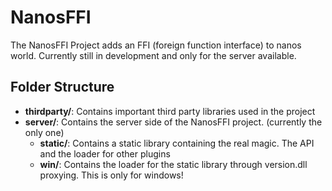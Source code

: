 # NanosFFI
The NanosFFI Project adds an FFI (foreign function interface) to nanos world. Currently still in development and only for the server available.

## Folder Structure
- **thirdparty/**: Contains important third party libraries used in the project
- **server/**: Contains the server side of the NanosFFI project. (currently the only one)
    - **static/**: Contains a static library containing the real magic. The API and the loader for other plugins
    - **win/**: Contains the loader for the static library through version.dll proxying. This is only for windows!